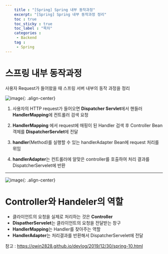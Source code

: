 ```yaml
---
    title : "[Spring] Spring 내부 동작과정"
    excerpt: "[Spring] Spring 내부 동작과정 정리"
    toc : true
    toc_sticky : true
    toc_label : "목차"
    categories :
     - Backend
    tag :
     - Spring
---
```


# 스프링 내부 동작과정
사용자 Request가 들어왔을 때 스프링 서버 내부의 동작 과정을 정리

![image](https://user-images.githubusercontent.com/10546369/160226844-9527118d-317c-4707-a512-8129ad7e6208.png){: .align-center}

1. 사용자의 HTTP request가 들어오면 **Dispatcher Servlet**에서 핸들러 **HandlerMapping**에 컨트롤러 검색 요청

2. **HandlerMapping** 에서 request에 매핑이 된 Handler 검색 후 Controller Bean 객체를 **DispatcherServlet**에 전달

3. **handler**(Method)를 실행할 수 있는 handlerAdapter Bean에 request 처리를 위임

4. **handlerAdapter**는 컨트롤러에 알맞은 controller를 호출하여 처리 결과를 DispatcherServelet에 반환  


---


![image](https://user-images.githubusercontent.com/10546369/160227500-5cf36f3f-0c44-41f6-b2e5-cab5067568bc.jpg){: .align-center}


# Controller와 Handeler의 역할

- 클라이언트의 요청을 실제로 처리하는 것은 **Controller**
- **DispatherServelet**는 클라이언트의 요청을 전달받는 창구
- **HandlerMapping**는 Handler를 찾아주는 역할
- **HandlerAdapter**는 처리결과를 반환해서 DispatcherServelet에 전달


참고 : https://owin2828.github.io/devlog/2019/12/30/spring-10.html

